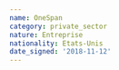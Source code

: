 ```yaml
---
name: OneSpan 
category: private_sector
nature: Entreprise
nationality: Etats-Unis
date_signed: '2018-11-12'
---
```

    